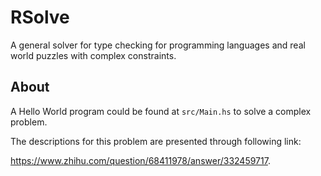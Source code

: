 # RSolve

A general solver for type checking for programming languages and real world puzzles with complex constraints. 


## About

A Hello World program could be found at `src/Main.hs` to solve a complex problem.

The descriptions for this problem are presented through following link:

https://www.zhihu.com/question/68411978/answer/332459717.




